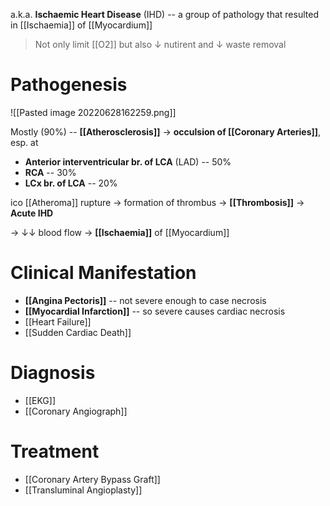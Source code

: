 a.k.a. **Ischaemic Heart Disease** (IHD) -- a group of pathology that resulted in [[Ischaemia]] of [[Myocardium]]

> Not only limit [[O2]] but also ↓ nutirent and ↓ waste removal

# Pathogenesis

![[Pasted image 20220628162259.png]]

Mostly (90%) -- **[[Atherosclerosis]]** → **occulsion of [[Coronary Arteries]]**, esp. at 
- **Anterior interventricular br. of LCA** (LAD) -- 50%
- **RCA** -- 30%
- **LCx br. of LCA** -- 20%

ico [[Atheroma]] rupture → formation of thrombus → **[[Thrombosis]]** → **Acute IHD**

→ ↓↓ blood flow → **[[Ischaemia]]** of [[Myocardium]]

# Clinical Manifestation
- **[[Angina Pectoris]]** -- not severe enough to case necrosis
- **[[Myocardial Infarction]]** -- so severe causes cardiac necrosis
- [[Heart Failure]]
- [[Sudden Cardiac Death]]

# Diagnosis
- [[EKG]]
- [[Coronary Angiograph]]

# Treatment
- [[Coronary Artery Bypass Graft]]
- [[Transluminal Angioplasty]]